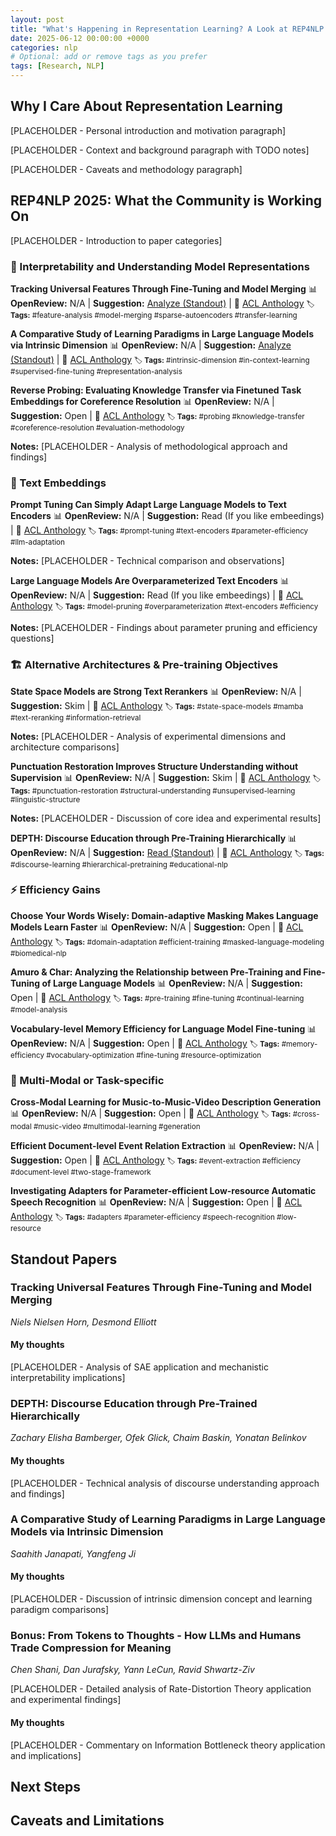 ```yaml
---
layout: post
title: "What's Happening in Representation Learning? A Look at REP4NLP 2025"
date: 2025-06-12 00:00:00 +0000
categories: nlp
# Optional: add or remove tags as you prefer
tags: [Research, NLP]
---
```


## Why I Care About Representation Learning

[PLACEHOLDER - Personal introduction and motivation paragraph]

[PLACEHOLDER - Context and background paragraph with TODO notes]

[PLACEHOLDER - Caveats and methodology paragraph]

## REP4NLP 2025: What the Community is Working On

[PLACEHOLDER - Introduction to paper categories]

### 🔬 Interpretability and Understanding Model Representations

**Tracking Universal Features Through Fine-Tuning and Model Merging**
📊 **OpenReview:** N/A | **Suggestion:** [Analyze (Standout)](#tracking-universal-features-through-fine-tuning-and-model-merging) | 🔗 [ACL Anthology](https://aclanthology.org/2025.repl4nlp-1.1/)
<small>🏷️ **Tags:** #feature-analysis #model-merging #sparse-autoencoders #transfer-learning</small>

**A Comparative Study of Learning Paradigms in Large Language Models via Intrinsic Dimension**
📊 **OpenReview:** N/A | **Suggestion:** [Analyze (Standout)](#a-comparative-study-of-learning-paradigms-in-large-language-models-via-intrinsic-dimension) | 🔗 [ACL Anthology](https://aclanthology.org/2025.repl4nlp-1.2/)
<small>🏷️ **Tags:** #intrinsic-dimension #in-context-learning #supervised-fine-tuning #representation-analysis</small>

**Reverse Probing: Evaluating Knowledge Transfer via Finetuned Task Embeddings for Coreference Resolution**
📊 **OpenReview:** N/A | **Suggestion:** Open | 🔗 [ACL Anthology](https://aclanthology.org/2025.repl4nlp-1.3/)
<small>🏷️ **Tags:** #probing #knowledge-transfer #coreference-resolution #evaluation-methodology</small>

**Notes:**
[PLACEHOLDER - Analysis of methodological approach and findings]

### 📝 Text Embeddings

**Prompt Tuning Can Simply Adapt Large Language Models to Text Encoders**
📊 **OpenReview:** N/A | **Suggestion:** Read (If you like embeedings) | 🔗 [ACL Anthology](https://aclanthology.org/2025.repl4nlp-1.12/)
<small>🏷️ **Tags:** #prompt-tuning #text-encoders #parameter-efficiency #llm-adaptation</small>

**Notes:**
[PLACEHOLDER - Technical comparison and observations]

**Large Language Models Are Overparameterized Text Encoders**
📊 **OpenReview:** N/A | **Suggestion:** Read (If you like embeedings) | 🔗 [ACL Anthology](https://aclanthology.org/2025.repl4nlp-1.7/)
<small>🏷️ **Tags:** #model-pruning #overparameterization #text-encoders #efficiency</small>

**Notes:**
[PLACEHOLDER - Findings about parameter pruning and efficiency questions]

### 🏗️ Alternative Architectures & Pre-training Objectives

**State Space Models are Strong Text Rerankers**
📊 **OpenReview:** N/A | **Suggestion:** Skim | 🔗 [ACL Anthology](https://aclanthology.org/2025.repl4nlp-1.13/)
<small>🏷️ **Tags:** #state-space-models #mamba #text-reranking #information-retrieval</small>

**Notes:**
[PLACEHOLDER - Analysis of experimental dimensions and architecture comparisons]

**Punctuation Restoration Improves Structure Understanding without Supervision**
📊 **OpenReview:** N/A | **Suggestion:** Skim | 🔗 [ACL Anthology](https://aclanthology.org/2025.repl4nlp-1.14/)
<small>🏷️ **Tags:** #punctuation-restoration #structural-understanding #unsupervised-learning #linguistic-structure</small>

**Notes:**
[PLACEHOLDER - Discussion of core idea and experimental results]

**DEPTH: Discourse Education through Pre-Training Hierarchically**
📊 **OpenReview:** N/A | **Suggestion:** [Read (Standout)](#depth-discourse-education-through-pre-training-hierarchically) | 🔗 [ACL Anthology](https://aclanthology.org/2025.repl4nlp-1.10/)
<small>🏷️ **Tags:** #discourse-learning #hierarchical-pretraining #educational-nlp</small>

### ⚡ Efficiency Gains

**Choose Your Words Wisely: Domain-adaptive Masking Makes Language Models Learn Faster**
📊 **OpenReview:** N/A | **Suggestion:** Open | 🔗 [ACL Anthology](https://aclanthology.org/2025.repl4nlp-1.5/)
<small>🏷️ **Tags:** #domain-adaptation #efficient-training #masked-language-modeling #biomedical-nlp</small>

**Amuro & Char: Analyzing the Relationship between Pre-Training and Fine-Tuning of Large Language Models**
📊 **OpenReview:** N/A | **Suggestion:** Open | 🔗 [ACL Anthology](https://aclanthology.org/2025.repl4nlp-1.4/)
<small>🏷️ **Tags:** #pre-training #fine-tuning #continual-learning #model-analysis</small>

**Vocabulary-level Memory Efficiency for Language Model Fine-tuning**
📊 **OpenReview:** N/A | **Suggestion:** Open | 🔗 [ACL Anthology](https://aclanthology.org/2025.repl4nlp-1.8/)
<small>🏷️ **Tags:** #memory-efficiency #vocabulary-optimization #fine-tuning #resource-optimization</small>

### 🧠 Multi-Modal or Task-specific

**Cross-Modal Learning for Music-to-Music-Video Description Generation**
📊 **OpenReview:** N/A | **Suggestion:** Open | 🔗 [ACL Anthology](https://aclanthology.org/2025.repl4nlp-1.11/)
<small>🏷️ **Tags:** #cross-modal #music-video #multimodal-learning #generation</small>

**Efficient Document-level Event Relation Extraction**
📊 **OpenReview:** N/A | **Suggestion:** Open | 🔗 [ACL Anthology](https://aclanthology.org/2025.repl4nlp-1.9/)
<small>🏷️ **Tags:** #event-extraction #efficiency #document-level #two-stage-framework</small>

**Investigating Adapters for Parameter-efficient Low-resource Automatic Speech Recognition**
📊 **OpenReview:** N/A | **Suggestion:** Open | 🔗 [ACL Anthology](https://aclanthology.org/2025.repl4nlp-1.6/)
<small>🏷️ **Tags:** #adapters #parameter-efficiency #speech-recognition #low-resource</small>

## Standout Papers

### Tracking Universal Features Through Fine-Tuning and Model Merging

_Niels Nielsen Horn, Desmond Elliott_

#### My thoughts

[PLACEHOLDER - Analysis of SAE application and mechanistic interpretability implications]

### DEPTH: Discourse Education through Pre-Trained Hierarchically

_Zachary Elisha Bamberger, Ofek Glick, Chaim Baskin, Yonatan Belinkov_

#### My thoughts

[PLACEHOLDER - Technical analysis of discourse understanding approach and findings]

### A Comparative Study of Learning Paradigms in Large Language Models via Intrinsic Dimension

_Saahith Janapati, Yangfeng Ji_

#### My thoughts

[PLACEHOLDER - Discussion of intrinsic dimension concept and learning paradigm comparisons]

### Bonus: From Tokens to Thoughts - How LLMs and Humans Trade Compression for Meaning

_Chen Shani, Dan Jurafsky, Yann LeCun, Ravid Shwartz-Ziv_

[PLACEHOLDER - Detailed analysis of Rate-Distortion Theory application and experimental findings]

#### My thoughts

[PLACEHOLDER - Commentary on Information Bottleneck theory application and implications]

## Next Steps

## Caveats and Limitations
